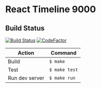 # React Timeline 9000
## Build Status
[![Build Status](https://travis-ci.org/lilfolr/react-timeline-9000.svg?branch=master)](https://travis-ci.org/lilfolr/react-timeline-9000)
[![CodeFactor](https://www.codefactor.io/repository/github/lilfolr/react-timeline-9000/badge)](https://www.codefactor.io/repository/github/lilfolr/react-timeline-9000)


| Action | Command |
| ---- | ---- |
| Build | `$ make`|
| Test | `$ make test`|
| Run dev server | `$ make run`|


